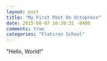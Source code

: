 ```yaml
---
layout: post
title: "My First Post On Octopress"
date: 2015-08-07 16:39:31 -0400
comments: true
categories: "Flatiron School"
---
```


"Hello, World!"